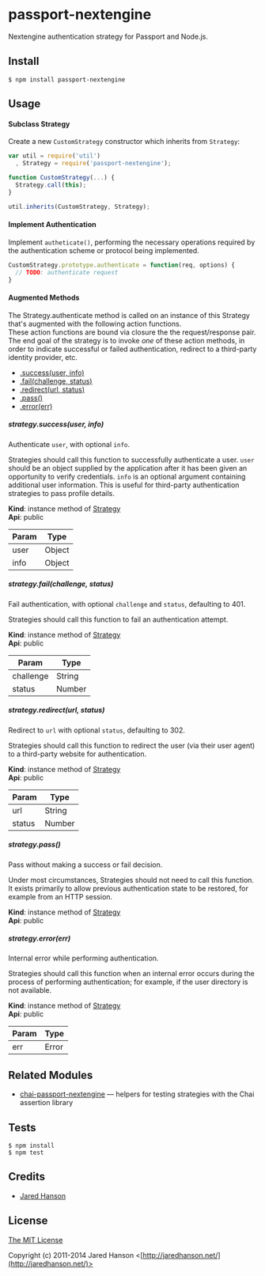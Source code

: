 # passport-nextengine

Nextengine authentication strategy for Passport and Node.js.

## Install

    $ npm install passport-nextengine

## Usage

#### Subclass Strategy

Create a new `CustomStrategy` constructor which inherits from `Strategy`:

```javascript
var util = require('util')
  , Strategy = require('passport-nextengine');

function CustomStrategy(...) {
  Strategy.call(this);
}

util.inherits(CustomStrategy, Strategy);
```

#### Implement Authentication

Implement `autheticate()`, performing the necessary operations required by the
authentication scheme or protocol being implemented.

```javascript
CustomStrategy.prototype.authenticate = function(req, options) {
  // TODO: authenticate request
}
```

#### Augmented Methods
The Strategy.authenticate method is called on an instance of this Strategy that's augmented with the following action functions.  
These action functions are bound via closure the the request/response pair.  
The end goal of the strategy is to invoke *one* of these action methods, in
order to indicate successful or failed authentication, redirect to a
third-party identity provider, etc.

* [.success(user, info)](#Strategy+success)
* [.fail(challenge, status)](#Strategy+fail)
* [.redirect(url, status)](#Strategy+redirect)
* [.pass()](#Strategy+pass)
* [.error(err)](#Strategy+error)


##### strategy.success(user, info)
Authenticate `user`, with optional `info`.

Strategies should call this function to successfully authenticate a
user.  `user` should be an object supplied by the application after it
has been given an opportunity to verify credentials.  `info` is an
optional argument containing additional user information.  This is
useful for third-party authentication strategies to pass profile
details.

**Kind**: instance method of [Strategy](#Strategy)  
**Api**: public  

| Param | Type |
| --- | --- |
| user | Object | 
| info | Object | 


##### strategy.fail(challenge, status)
Fail authentication, with optional `challenge` and `status`, defaulting
to 401.

Strategies should call this function to fail an authentication attempt.

**Kind**: instance method of [Strategy](#Strategy)  
**Api**: public  

| Param | Type |
| --- | --- |
| challenge | String | 
| status | Number | 



##### strategy.redirect(url, status)
Redirect to `url` with optional `status`, defaulting to 302.

Strategies should call this function to redirect the user (via their
user agent) to a third-party website for authentication.

**Kind**: instance method of [Strategy](#Strategy)  
**Api**: public  

| Param | Type |
| --- | --- |
| url | String | 
| status | Number | 


##### strategy.pass()
Pass without making a success or fail decision.

Under most circumstances, Strategies should not need to call this
function.  It exists primarily to allow previous authentication state
to be restored, for example from an HTTP session.

**Kind**: instance method of [Strategy](#Strategy)  
**Api**: public  

##### strategy.error(err)
Internal error while performing authentication.

Strategies should call this function when an internal error occurs
during the process of performing authentication; for example, if the
user directory is not available.

**Kind**: instance method of [Strategy](#Strategy)  
**Api**: public  

| Param | Type |
| --- | --- |
| err | Error | 



## Related Modules

- [chai-passport-nextengine](https://github.com/jaredhanson/chai-passport-nextengine) — helpers for testing strategies with the Chai assertion library

## Tests

    $ npm install
    $ npm test

## Credits

  - [Jared Hanson](http://github.com/jaredhanson)

## License

[The MIT License](http://opensource.org/licenses/MIT)

Copyright (c) 2011-2014 Jared Hanson <[http://jaredhanson.net/](http://jaredhanson.net/)>